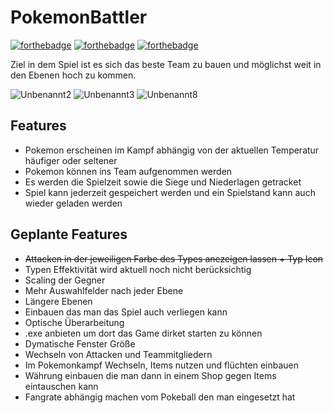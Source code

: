 # PokemonBattler
[![forthebadge](https://forthebadge.com/images/badges/made-with-java.svg)](http://forthebadge.com)
[![forthebadge](http://forthebadge.com/images/badges/built-with-love.svg)](http://forthebadge.com)
[![forthebadge](https://forthebadge.com/images/badges/works-on-my-machine.svg)](http://forthebadge.com)


Ziel in dem Spiel ist es sich das beste Team zu bauen und möglichst weit in den Ebenen hoch zu kommen.

![Unbenannt2](https://github.com/user-attachments/assets/5259ca8a-ae7c-4fd3-9da0-c733e43f65b0)
![Unbenannt3](https://github.com/user-attachments/assets/0e0c14e6-e687-45a6-ba36-abef87ad735a)
![Unbenannt8](https://github.com/user-attachments/assets/cf037af4-e836-4a4f-8513-438b24054315)


## Features
- Pokemon erscheinen im Kampf abhängig von der aktuellen Temperatur häufiger oder seltener
- Pokemon können ins Team aufgenommen werden
- Es werden die Spielzeit sowie die Siege und Niederlagen getracket
- Spiel kann jederzeit gespeichert werden und ein Spielstand kann auch wieder geladen werden

## Geplante Features
- ~~Attacken in der jeweiligen Farbe des Types anezeigen lassen + Typ Icon~~
- Typen Effektivität wird aktuell noch nicht berücksichtig
- Scaling der Gegner
- Mehr Auswahlfelder nach jeder Ebene
- Längere Ebenen
- Einbauen das man das Spiel auch verliegen kann
- Optische Überarbeitung
- .exe anbieten um dort das Game dirket starten zu können
- Dymatische Fenster Größe
- Wechseln von Attacken und Teammitgliedern
- Im Pokemonkampf Wechseln, Items nutzen und flüchten einbauen
- Währung einbauen die man dann in einem Shop gegen Items eintauschen kann
- Fangrate abhängig machen vom Pokeball den man eingesetzt hat
